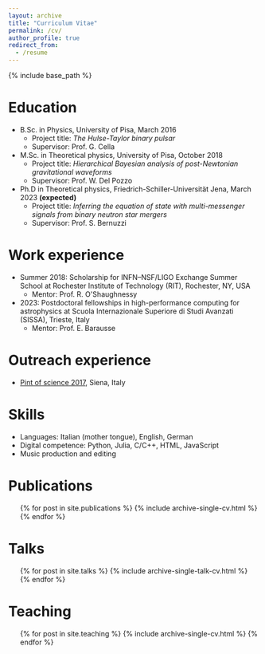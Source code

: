 ```yaml
---
layout: archive
title: "Curriculum Vitae"
permalink: /cv/
author_profile: true
redirect_from:
  - /resume
---
```


{% include base_path %}

Education
======
* B.Sc. in Physics, University of Pisa, March 2016
    * Project title: *The Hulse-Taylor binary pulsar*
    * Supervisor: Prof. G. Cella
* M.Sc. in Theoretical physics, University of Pisa, October 2018
    * Project title: *Hierarchical Bayesian analysis of post-Newtonian gravitational waveforms*
    * Supervisor: Prof. W. Del Pozzo
* Ph.D in Theoretical physics, Friedrich-Schiller-Universität Jena, March 2023 **(expected)**
    * Project title: *Inferring the equation of state with multi-messenger signals from binary neutron star mergers*
    * Supervisor: Prof. S. Bernuzzi

Work experience
======
* Summer 2018: Scholarship for INFN–NSF/LIGO Exchange Summer School at Rochester Institute of Technology (RIT), Rochester, NY, USA
    * Mentor: Prof. R. O'Shaughnessy
* 2023: Postdoctoral fellowships in high-performance computing for astrophysics at Scuola Internazionale Superiore di Studi Avanzati (SISSA), Trieste, Italy
    * Mentor: Prof. E. Barausse

Outreach experience
======
* [Pint of science 2017](https://pintofscience.it/event/sulla-cresta-dellonda-gravitazionale), Siena, Italy

Skills
======
* Languages: Italian (mother tongue), English, German
* Digital competence: Python, Julia, C/C++, HTML, JavaScript
* Music production and editing

Publications
======
  <ul>{% for post in site.publications %}
    {% include archive-single-cv.html %}
  {% endfor %}</ul>
  
Talks
======
  <ul>{% for post in site.talks %}
    {% include archive-single-talk-cv.html %}
  {% endfor %}</ul>
  
Teaching
======
  <ul>{% for post in site.teaching %}
    {% include archive-single-cv.html %}
  {% endfor %}</ul>
